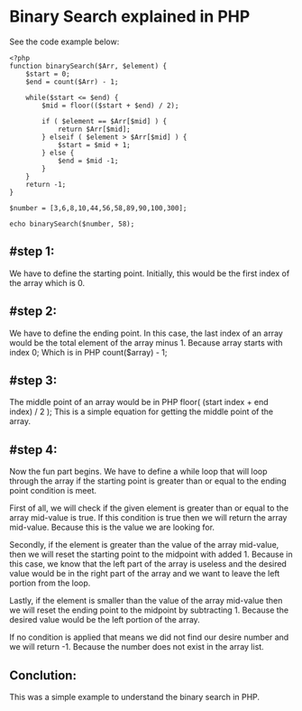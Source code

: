 # Binary Search explained in PHP

See the code example below:
```tsx
<?php
function binarySearch($Arr, $element) {
    $start = 0;
    $end = count($Arr) - 1;
    
    while($start <= $end) {
        $mid = floor(($start + $end) / 2);
        
        if ( $element == $Arr[$mid] ) {
            return $Arr[$mid];
        } elseif ( $element > $Arr[$mid] ) {
            $start = $mid + 1;
        } else {
            $end = $mid -1;
        }
    }
    return -1;
}

$number = [3,6,8,10,44,56,58,89,90,100,300];

echo binarySearch($number, 58);
```

## #step 1:
We have to define the starting point. Initially, this would be the first index of the array which is 0.
## #step 2:
We have to define the ending point. In this case, the last index of an array would be the total element of the array minus 1. Because array starts with index 0; Which is in PHP count($array) - 1;
## #step 3:
The middle point of an array would be in PHP floor( (start index + end index) / 2 ); This is a simple equation for getting the middle point of the array.
## #step 4:
Now the fun part begins. We have to define a while loop that will loop through the array if the starting point is greater than or equal to the ending point condition is meet. 

First of all, we will check if the given element is greater than or equal to the array mid-value is true. If this condition is true then we will return the array mid-value. Because this is the value we are looking for.

Secondly, if the element is greater than the value of the array mid-value, then we will reset the starting point to the midpoint with added 1. Because in this case, we know that the left part of the array is useless and the desired value would be in the right part of the array and we want to leave the left portion from the loop.

Lastly, if the element is smaller than the value of the array mid-value then we will reset the ending point to the midpoint by subtracting 1. Because the desired value would be the left portion of the array.

If no condition is applied that means we did not find our desire number and we will return -1. Because the number does not exist in the array list.

## Conclution:
This was a simple example to understand the binary search in PHP.
